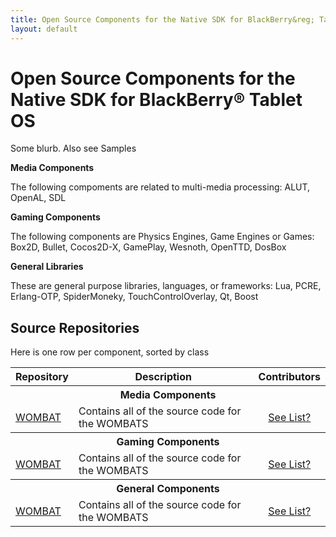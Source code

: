 ```yaml
---
title: Open Source Components for the Native SDK for BlackBerry&reg; Tablet OS
layout: default
---
```


# Open Source Components for the Native SDK for BlackBerry&reg; Tablet OS

Some blurb.
Also see Samples

**Media Components**

The following compoments are related to multi-media processing: ALUT, OpenAL, SDL

**Gaming Components**

The following components are Physics Engines, Game Engines or Games: Box2D, Bullet, Cocos2D-X, GamePlay, Wesnoth, OpenTTD, DosBox


**General Libraries**

These are general purpose libraries, languages, or frameworks: Lua, PCRE, Erlang-OTP, SpiderMoneky, TouchControlOverlay, Qt, Boost

## Source Repositories

Here is one row per component, sorted by class

<table class="outlined">
  <tr>
    <th>Repository</th>
    <th>Description</th>
    <th>Contributors</th>
  </tr>
  <tr>
    <th colspan="3">Media Components</th>
  </tr>
  <tr>  
    <td style="white-space:nowrap;"><a href="https://github.com/blackberry/WOMBAT" target="_blank">WOMBAT</a></td>
    <td>Contains all of the source code for the WOMBATS</td>
    <td style="text-align:center"><a href="https://github.com/blackberry/WOMBAT/contributors">See List?</a></td>
  </tr>
  <tr>
    <th colspan="3">Gaming Components</th>
  </tr>
  <tr>  
    <td style="white-space:nowrap;"><a href="https://github.com/blackberry/WOMBAT" target="_blank">WOMBAT</a></td>
    <td>Contains all of the source code for the WOMBATS</td>
    <td style="text-align:center"><a href="https://github.com/blackberry/WOMBAT/contributors">See List?</a></td>
  </tr>
  <tr>
    <th colspan="3">General Components</th>
  </tr>
  <tr>  
    <td style="white-space:nowrap;"><a href="https://github.com/blackberry/WOMBAT" target="_blank">WOMBAT</a></td>
    <td>Contains all of the source code for the WOMBATS</td>
    <td style="text-align:center"><a href="https://github.com/blackberry/WOMBAT/contributors">See List?</a></td>
  </tr>
</table>


